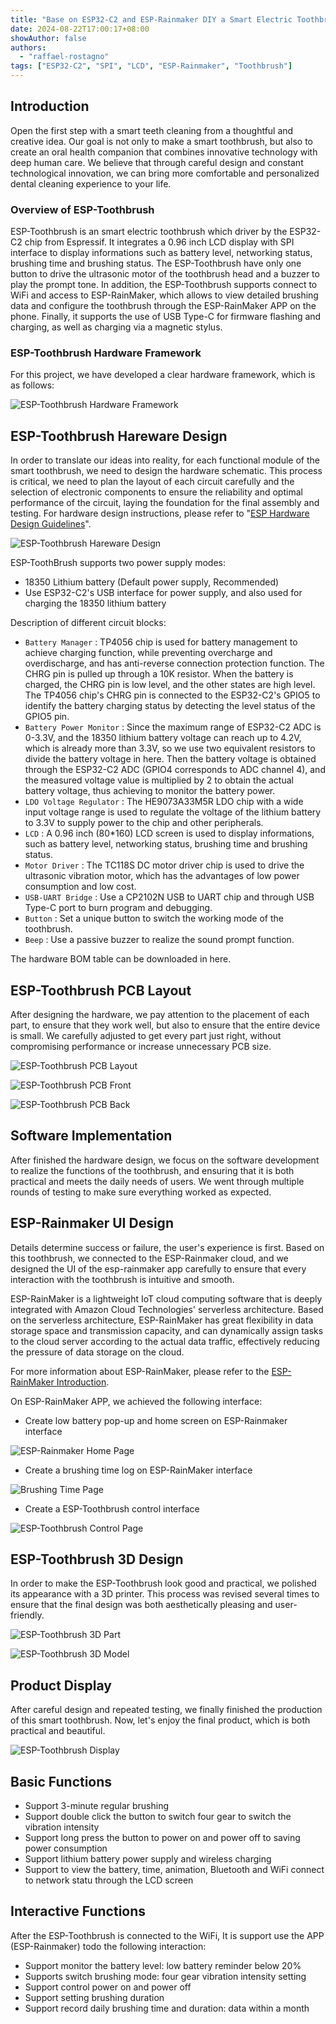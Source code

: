 ```yaml
---
title: "Base on ESP32-C2 and ESP-Rainmaker DIY a Smart Electric Toothbrush"
date: 2024-08-22T17:00:17+08:00
showAuthor: false
authors:
  - "raffael-rostagno"
tags: ["ESP32-C2", "SPI", "LCD", "ESP-Rainmaker", "Toothbrush"]
---
```



## Introduction

Open the first step with a smart teeth cleaning from a thoughtful and creative idea. Our goal is not only to make a smart toothbrush, but also to create an oral health companion that combines innovative technology with deep human care. We believe that through careful design and constant technological innovation, we can bring more comfortable and personalized dental cleaning experience to your life.

### Overview of ESP-Toothbrush

ESP-Toothbrush is an smart electric toothbrush which driver by the ESP32-C2 chip from Espressif. It integrates a 0.96 inch LCD display with SPI interface to display informations such as battery level, networking status, brushing time and brushing status. The ESP-Toothbrush have only one button to drive the ultrasonic motor of the toothbrush head and a buzzer to play the prompt tone. In addition, the ESP-Toothbrush supports connect to WiFi and access to ESP-RainMaker, which allows to view detailed brushing data and configure the toothbrush through the ESP-RainMaker APP on the phone. Finally, it supports the use of USB Type-C for firmware flashing and charging, as well as charging via a magnetic stylus.


### ESP-Toothbrush Hardware Framework

For this project, we have developed a clear hardware framework, which is as follows:

![ESP-Toothbrush Hardware Framework](./img/esp-toothbrush-hardware-framework.webp.webp "ESP-Toothbrush Hardware Framework")


## ESP-Toothbrush Hareware Design

In order to translate our ideas into reality, for each functional module of the smart toothbrush, we need to design the hardware schematic. This process is critical, we need to plan the layout of each circuit carefully and the selection of electronic components to ensure the reliability and optimal performance of the circuit, laying the foundation for the final assembly and testing. For hardware design instructions, please refer to "[ESP Hardware Design Guidelines](https://docs.espressif.com/projects/esp-hardware-design-guidelines/en/latest/esp32c2/index.html#esp-hardware-design-guidelines)".

![ESP-Toothbrush Hareware Design](./img/esp-toothbrush-hareware-design.webp "ESP-Toothbrush Hareware Design")

ESP-ToothBrush supports two power supply modes:

  - 18350 Lithium battery (Default power supply, Recommended)
  - Use ESP32-C2's USB interface for power supply, and also used for charging the 18350 lithium battery

Description of different circuit blocks:

  - `Battery Manager` : TP4056 chip is used for battery management to achieve charging function, while preventing overcharge and overdischarge, and has anti-reverse connection protection function. The CHRG pin is pulled up through a 10K resistor. When the battery is charged, the CHRG pin is low level, and the other states are high level. The TP4056 chip's CHRG pin is connected to the ESP32-C2's GPIO5 to identify the battery charging status by detecting the level status of the GPIO5 pin.
  - `Battery Power Monitor` : Since the maximum range of ESP32-C2 ADC is 0-3.3V, and the 18350 lithium battery voltage can reach up to 4.2V, which is already more than 3.3V, so we use two equivalent resistors to divide the battery voltage in here. Then the battery voltage is obtained through the ESP32-C2 ADC (GPIO4 corresponds to ADC channel 4), and the measured voltage value is multiplied by 2 to obtain the actual battery voltage, thus achieving to monitor the battery power.
  - `LDO Voltage Regulator` : The HE9073A33M5R LDO chip with a wide input voltage range is used to regulate the voltage of the lithium battery to 3.3V to supply power to the chip and other peripherals.
  - `LCD` : A 0.96 inch (80*160) LCD screen is used to display informations, such as battery level, networking status, brushing time and brushing status.
  - `Motor Driver` : The TC118S DC motor driver chip is used to drive the ultrasonic vibration motor, which has the advantages of low power consumption and low cost.
  - `USB-UART Bridge` : Use a CP2102N USB to UART chip and through USB Type-C port to burn program and debugging.
  - `Button` : Set a unique button to switch the working mode of the toothbrush.
  - `Beep` : Use a passive buzzer to realize the sound prompt function.

The hardware BOM table can be downloaded in here.

## ESP-Toothbrush PCB Layout

After designing the hardware, we pay attention to the placement of each part, to ensure that they work well,  but also to ensure that the entire device is small. We carefully adjusted to get every part just right,  without compromising performance or increase unnecessary PCB size.

![ESP-Toothbrush PCB Layout](./img/esp-toothbrush-pcb-layrat.webp "ESP-Toothbrush PCB Layout")

![ESP-Toothbrush PCB Front](./img/esp-toothbrush-pcb-front.webp "ESP-Toothbrush PCB Front")

![ESP-Toothbrush PCB Back](./img/esp-toothbrush-pcb-back.webp "ESP-Toothbrush PCB Back")


## Software Implementation

After finished the hardware design, we focus on the software development to realize the functions of the toothbrush, and ensuring that it is both practical and meets the daily needs of users. We went through multiple rounds of testing to make sure everything worked as expected.




## ESP-Rainmaker UI Design

Details determine success or failure, the user's experience is first. Based on this toothbrush, we connected to the ESP-Rainmaker cloud, and we designed the UI of the esp-rainmaker app carefully to ensure that every interaction with the toothbrush is intuitive and smooth.

ESP-RainMaker is a lightweight IoT cloud computing software that is deeply integrated with Amazon Cloud Technologies' serverless architecture. Based on the serverless architecture, ESP-RainMaker has great flexibility in data storage space and transmission capacity, and can dynamically assign tasks to the cloud server according to the actual data traffic, effectively reducing the pressure of data storage on the cloud.

For more information about ESP-RainMaker, please refer to the [ESP-RainMaker Introduction](https://rainmaker.espressif.com/docs/intro/).

On ESP-RainMaker APP, we achieved the following interface:

- Create low battery pop-up and home screen on ESP-Rainmaker interface

![ESP-Rainmaker Home Page](./img/rainmaker-home-page.webp "ESP-Rainmaker Home Page")

- Create a brushing time log on ESP-RainMaker interface

![Brushing Time Page](./img/brushing-time-page.webp "Brushing Time Page")

- Create a ESP-Toothbrush control interface

![ESP-Toothbrush Control Page](./img/toothbrush-control-page.webp "ESP-Toothbrush Control Page")


## ESP-Toothbrush 3D Design

In order to make the ESP-Toothbrush look good and practical, we polished its appearance with a 3D printer. This process was revised several times to ensure that the final design was both aesthetically pleasing and user-friendly.

![ESP-Toothbrush 3D Part](./img/toothbrush-3D-part.webp "ESP-Toothbrush 3D Part")

![ESP-Toothbrush 3D Model](./img/toothbrush-3D_model.webp "ESP-Toothbrush 3D Model")


## Product Display

After careful design and repeated testing, we finally finished the production of this smart toothbrush. Now, let's enjoy the final product, which is both practical and beautiful.

![ESP-Toothbrush Display](./img/esp-toothbrush-dispaly.webp "ESP-Toothbrush Display")


## Basic Functions

- Support 3-minute regular brushing
- Support double click the button to switch four gear to switch the vibration intensity
- Support long press the button to power on and power off to saving power consumption
- Support lithium battery power supply and wireless charging
- Support to view the battery, time, animation, Bluetooth and WiFi connect to network statu through the LCD screen

## Interactive Functions

After the ESP-Toothbrush is connected to the WiFi, It is support use the APP (ESP-Rainmaker) todo the following interaction:

- Support monitor the battery level: low battery reminder below 20%
- Supports switch brushing mode: four gear vibration intensity setting
- Support control power on and power off
- Support setting brushing duration
- Support record daily brushing time and duration: data within a month